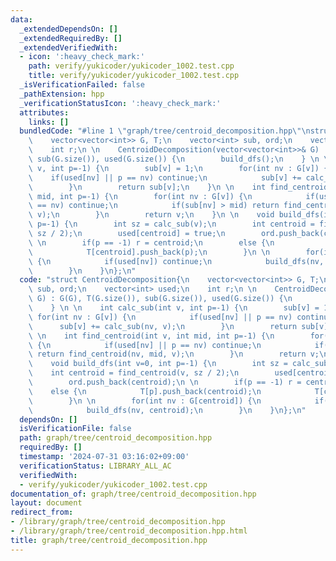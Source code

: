 ```yaml
---
data:
  _extendedDependsOn: []
  _extendedRequiredBy: []
  _extendedVerifiedWith:
  - icon: ':heavy_check_mark:'
    path: verify/yukicoder/yukicoder_1002.test.cpp
    title: verify/yukicoder/yukicoder_1002.test.cpp
  _isVerificationFailed: false
  _pathExtension: hpp
  _verificationStatusIcon: ':heavy_check_mark:'
  attributes:
    links: []
  bundledCode: "#line 1 \"graph/tree/centroid_decomposition.hpp\"\nstruct CentroidDecomposition{\n\
    \    vector<vector<int>> G, T;\n    vector<int> sub, ord;\n    vector<int> used;\n\
    \    int r;\n \n    CentroidDecomposition(vector<vector<int>>& G) : G(G), T(G.size()),\
    \ sub(G.size()), used(G.size()) {\n        build_dfs();\n    } \n \n    int calc_sub(int\
    \ v, int p=-1) {\n        sub[v] = 1;\n        for(int nv : G[v]) {\n        \
    \    if(used[nv] || p == nv) continue;\n            sub[v] += calc_sub(nv, v);\n\
    \        }\n        return sub[v];\n    }\n \n    int find_centroid(int v, int\
    \ mid, int p=-1) {\n        for(int nv : G[v]) {\n            if(used[nv] || p\
    \ == nv) continue;\n            if(sub[nv] > mid) return find_centroid(nv, mid,\
    \ v);\n        }\n        return v;\n    }\n \n    void build_dfs(int v=0, int\
    \ p=-1) {\n        int sz = calc_sub(v);\n        int centroid = find_centroid(v,\
    \ sz / 2);\n        used[centroid] = true;\n        ord.push_back(centroid);\n\
    \ \n        if(p == -1) r = centroid;\n        else {\n            T[p].push_back(centroid);\n\
    \            T[centroid].push_back(p);\n        }\n \n        for(int nv : G[centroid])\
    \ {\n            if(used[nv]) continue;\n            build_dfs(nv, centroid);\n\
    \        }\n    }\n};\n"
  code: "struct CentroidDecomposition{\n    vector<vector<int>> G, T;\n    vector<int>\
    \ sub, ord;\n    vector<int> used;\n    int r;\n \n    CentroidDecomposition(vector<vector<int>>&\
    \ G) : G(G), T(G.size()), sub(G.size()), used(G.size()) {\n        build_dfs();\n\
    \    } \n \n    int calc_sub(int v, int p=-1) {\n        sub[v] = 1;\n       \
    \ for(int nv : G[v]) {\n            if(used[nv] || p == nv) continue;\n      \
    \      sub[v] += calc_sub(nv, v);\n        }\n        return sub[v];\n    }\n\
    \ \n    int find_centroid(int v, int mid, int p=-1) {\n        for(int nv : G[v])\
    \ {\n            if(used[nv] || p == nv) continue;\n            if(sub[nv] > mid)\
    \ return find_centroid(nv, mid, v);\n        }\n        return v;\n    }\n \n\
    \    void build_dfs(int v=0, int p=-1) {\n        int sz = calc_sub(v);\n    \
    \    int centroid = find_centroid(v, sz / 2);\n        used[centroid] = true;\n\
    \        ord.push_back(centroid);\n \n        if(p == -1) r = centroid;\n    \
    \    else {\n            T[p].push_back(centroid);\n            T[centroid].push_back(p);\n\
    \        }\n \n        for(int nv : G[centroid]) {\n            if(used[nv]) continue;\n\
    \            build_dfs(nv, centroid);\n        }\n    }\n};\n"
  dependsOn: []
  isVerificationFile: false
  path: graph/tree/centroid_decomposition.hpp
  requiredBy: []
  timestamp: '2024-07-31 03:16:02+09:00'
  verificationStatus: LIBRARY_ALL_AC
  verifiedWith:
  - verify/yukicoder/yukicoder_1002.test.cpp
documentation_of: graph/tree/centroid_decomposition.hpp
layout: document
redirect_from:
- /library/graph/tree/centroid_decomposition.hpp
- /library/graph/tree/centroid_decomposition.hpp.html
title: graph/tree/centroid_decomposition.hpp
---
```

